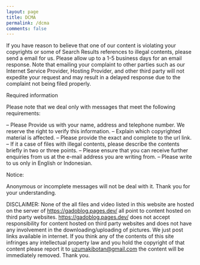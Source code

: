 ```yaml
---
layout: page
title: DCMA  
permalink: /dcma
comments: false
--- 
```


If you have reason to believe that one of our content is violating your copyrights or some of Search Results references to illegal contents, please send a email for us. Please allow up to a 1-5 business days for an email response. Note that emailing your complaint to other parties such as our Internet Service Provider, Hosting Provider, and other third party will not expedite your request and may result in a delayed response due to the complaint not being filed properly.

Required information

Please note that we deal only with messages that meet the following requirements:

– Please Provide us with your name, address and telephone number. We reserve the right to verify this information.
– Explain which copyrighted material is affected.
– Please provide the exact and complete to the url link.
– If it a case of files with illegal contents, please describe the contents briefly in two or three points.
– Please ensure that you can receive further enquiries from us at the e-mail address you are writing from.
– Please write to us only in English or Indonesian.

Notice:

Anonymous or incomplete messages will not be deal with it. Thank you for your understanding.

DISCLAIMER:
None of the all files and video listed in this website are hosted on the server of https://gadoblog.pages.dev/ all point to content hosted on third party websites. https://gadoblog.pages.dev/ does not accept responsibility for content hosted on third party websites and does not have any involvement in the downloading/uploading of pictures. We just post links available in internet. If you think any of the contents of this site infringes any intellectual property law and you hold the copyright of that content please report it to uzumakibotan@gmail.com the content will be immediately removed.
Thank you.
